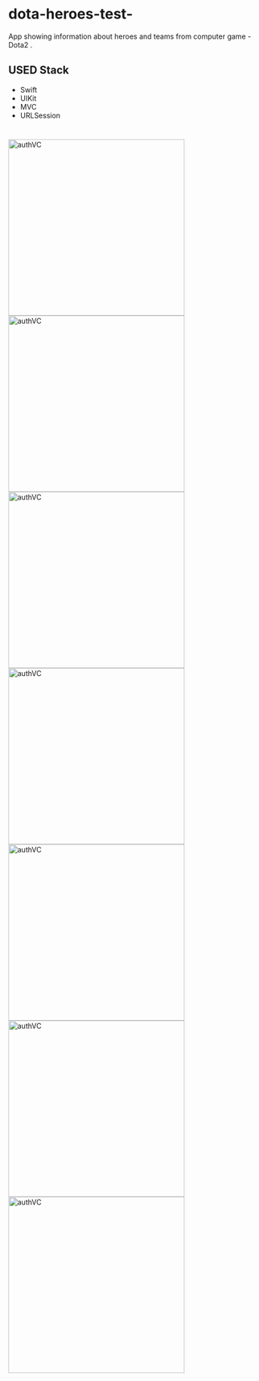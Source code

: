 # dota-heroes-test-
App showing information about heroes and teams from computer game - Dota2 .

## **USED Stack**
- Swift
- UIKit
- MVC
- URLSession

#


<img width="350" alt="authVC" src=https://user-images.githubusercontent.com/96972423/172055122-bc6ce7ec-8284-4d79-b9e4-947b96f06141.png>
<img width="350" alt="authVC" src=https://user-images.githubusercontent.com/96972423/172055129-35ee9716-c0eb-4956-8f9f-30db64ae2b0f.png>
<img width="350" alt="authVC" src=https://user-images.githubusercontent.com/96972423/172055135-d9f6a6bf-e1f2-4695-b68a-0b8a53bb1852.png>
<img width="350" alt="authVC" src=https://user-images.githubusercontent.com/96972423/172055136-e0f39ad5-f7ca-44d9-9a55-b9bdb6551b92.png>
<img width="350" alt="authVC" src=https://user-images.githubusercontent.com/96972423/172055137-01d5828d-88bd-438f-92b1-be5eea76eb7d.png>
<img width="350" alt="authVC" src=https://user-images.githubusercontent.com/96972423/172055138-5fdcfb08-b870-41f1-8ac9-9ecfc602015c.png>
<img width="350" alt="authVC" src=https://user-images.githubusercontent.com/96972423/172055139-8e97b5ab-a991-4a3d-8cbe-9bd2d9937821.png>
